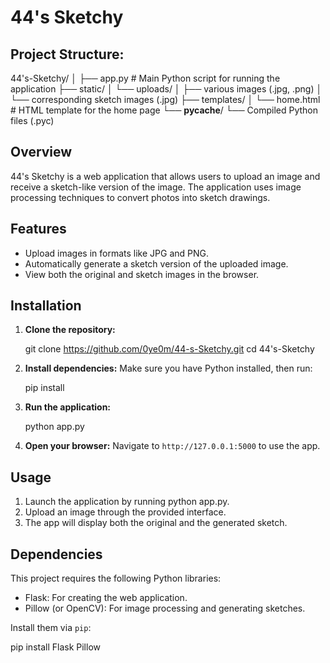 # 44's Sketchy

## Project Structure:
44's-Sketchy/
│
├── app.py                             # Main Python script for running the application
├── static/
│   └── uploads/
│       ├── various images (.jpg, .png)
│       └── corresponding sketch images (.jpg)
├── templates/
│   └── home.html                      # HTML template for the home page
└── __pycache__/
    └── Compiled Python files (.pyc)


## Overview
44's Sketchy is a web application that allows users to upload an image and receive a sketch-like version of the image. The application uses image processing techniques to convert photos into sketch drawings.

## Features
- Upload images in formats like JPG and PNG.
- Automatically generate a sketch version of the uploaded image.
- View both the original and sketch images in the browser.

## Installation

1. **Clone the repository:**
    
    git clone https://github.com/0ye0m/44-s-Sketchy.git
    cd 44's-Sketchy
    

2. **Install dependencies:**
    Make sure you have Python installed, then run:
    
    pip install <The libraries which has yellow warnings>
  

3. **Run the application:**
    
    python app.py
    

4. **Open your browser:**
    Navigate to `http://127.0.0.1:5000` to use the app.

## Usage 
1. Launch the application by running python app.py.
2. Upload an image through the provided interface.
3. The app will display both the original and the generated sketch.

## Dependencies
This project requires the following Python libraries:
- Flask: For creating the web application.
- Pillow (or OpenCV): For image processing and generating sketches.

Install them via `pip`:

pip install Flask Pillow
